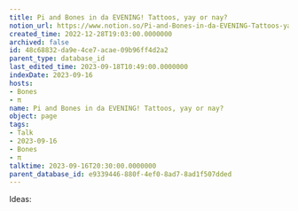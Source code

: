 ```yaml
---
title: Pi and Bones in da EVENING! Tattoos, yay or nay?
notion_url: https://www.notion.so/Pi-and-Bones-in-da-EVENING-Tattoos-yay-or-nay-48c68832da9e4ce7acae09b96ff4d2a2
created_time: 2022-12-28T19:03:00.0000000
archived: false
id: 48c68832-da9e-4ce7-acae-09b96ff4d2a2
parent_type: database_id
last_edited_time: 2023-09-18T10:49:00.0000000
indexDate: 2023-09-16
hosts:
- Bones
- π
name: Pi and Bones in da EVENING! Tattoos, yay or nay?
object: page
tags:
- Talk
- 2023-09-16
- Bones
- π
talktime: 2023-09-16T20:30:00.0000000
parent_database_id: e9339446-880f-4ef0-8ad7-8ad1f507dded
---
```


Ideas:
























